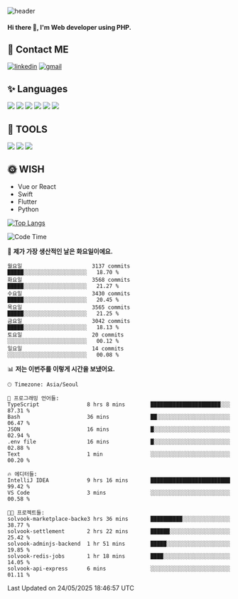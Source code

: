 ![header](https://capsule-render.vercel.app/api?type=waving&color=auto&height=300&section=header&text=Elin&fontSize=90&animation=twinkling)

#### Hi there 👋, I'm <b>Web developer</b> using PHP. ####

<!--
- 🔭 I’m currently working on Uniwill
- 🌱 I’m currently learning Vue or React or Python.
-->

<!---#### I am PHP developer --->

## 💌 Contact ME ###
[<img src='https://img.shields.io/badge/-EunjiKo-%230A66C2?style=flat-square&logo=LinkedIn&logoColor=white' alt='linkedin'>](https://www.linkedin.com/in/https://www.linkedin.com/in/eunji-ko-00a907164//)  [<img src='https://img.shields.io/badge/-einee214%40gmail.com-%23EA4335?style=flat-square&logo=Gmail&logoColor=white' alt='gmail'>](einee214@gmail.com)  


## ✨ Languages
<img src='https://img.shields.io/badge/-PHP-%23777BB4?style=for-the-badge&logo=PHP&logoColor=white'> <img src='https://img.shields.io/badge/-Laravel-%23FF2D20?style=for-the-badge&logo=Laravel&logoColor=white'> <img src='https://img.shields.io/badge/Jquery-%230769AD?style=for-the-badge&logo=Jquery&logoColor=white'> <img src='https://img.shields.io/badge/CSS3-%231572B6?style=for-the-badge&logo=CSS3&logoColor=white'> <img src='https://img.shields.io/badge/Bootstrap-%237952B3?style=for-the-badge&logo=Bootstrap&logoColor=white' > <img src='https://img.shields.io/badge/MySQL-%234479A1?style=for-the-badge&logo=MySQL&logoColor=white' >

## 🌷 TOOLS
<img src='https://img.shields.io/badge/PHPSTORM-%23000000?style=for-the-badge&logo=PhpStorm&logoColor=white' > <img src='https://img.shields.io/badge/GitLab-%23FCA121?style=for-the-badge&logo=GitLab&logoColor=white' > <img src='https://img.shields.io/badge/GitHub-%23181717?style=for-the-badge&logo=GitHub&logoColor=white'>


## 🌞 WISH
- Vue or React
- Swift
- Flutter
- Python


[![Top Langs](https://github-readme-stats.vercel.app/api/top-langs/?username=ein214&layout=compact)](https://github.com/anuraghazra/github-readme-stats)

<!--START_SECTION:waka-->
![Code Time](http://img.shields.io/badge/Code%20Time-4%2C207%20hrs%2011%20mins-blue)

📅 **제가 가장 생산적인 날은 화요일이에요.** 

```text
월요일                      3137 commits        █████░░░░░░░░░░░░░░░░░░░░   18.70 % 
화요일                      3568 commits        █████░░░░░░░░░░░░░░░░░░░░   21.27 % 
수요일                      3430 commits        █████░░░░░░░░░░░░░░░░░░░░   20.45 % 
목요일                      3565 commits        █████░░░░░░░░░░░░░░░░░░░░   21.25 % 
금요일                      3042 commits        █████░░░░░░░░░░░░░░░░░░░░   18.13 % 
토요일                      20 commits          ░░░░░░░░░░░░░░░░░░░░░░░░░   00.12 % 
일요일                      14 commits          ░░░░░░░░░░░░░░░░░░░░░░░░░   00.08 % 
```


📊 **저는 이번주를 이렇게 시간을 보냈어요.** 

```text
🕑︎ Timezone: Asia/Seoul

💬 프로그래밍 언어들: 
TypeScript               8 hrs 8 mins        ██████████████████████░░░   87.31 % 
Bash                     36 mins             ██░░░░░░░░░░░░░░░░░░░░░░░   06.47 % 
JSON                     16 mins             █░░░░░░░░░░░░░░░░░░░░░░░░   02.94 % 
.env file                16 mins             █░░░░░░░░░░░░░░░░░░░░░░░░   02.88 % 
Text                     1 min               ░░░░░░░░░░░░░░░░░░░░░░░░░   00.20 % 

🔥 에디터들: 
IntelliJ IDEA            9 hrs 16 mins       █████████████████████████   99.42 % 
VS Code                  3 mins              ░░░░░░░░░░░░░░░░░░░░░░░░░   00.58 % 

🐱‍💻 프로젝트들: 
solvook-marketplace-backe3 hrs 36 mins       ██████████░░░░░░░░░░░░░░░   38.77 % 
solvook-settlement       2 hrs 22 mins       ██████░░░░░░░░░░░░░░░░░░░   25.42 % 
solvook-adminjs-backend  1 hr 51 mins        █████░░░░░░░░░░░░░░░░░░░░   19.85 % 
solvook-redis-jobs       1 hr 18 mins        ████░░░░░░░░░░░░░░░░░░░░░   14.05 % 
solvook-api-express      6 mins              ░░░░░░░░░░░░░░░░░░░░░░░░░   01.11 % 
```


 Last Updated on 24/05/2025 18:46:57 UTC
<!--END_SECTION:waka-->

<!---![GitHub stats](https://github-readme-stats.vercel.app/api?username=ein214&show_icons=true&theme=dracula)  --->



